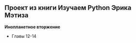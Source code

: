 Проект из книги Изучаем Python Эрика Мэтиза
-------------
 **Инопланетное вторжение**

- Главы 12-14
